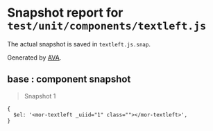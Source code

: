 # Snapshot report for `test/unit/components/textleft.js`

The actual snapshot is saved in `textleft.js.snap`.

Generated by [AVA](https://ava.li).

## base : component snapshot

> Snapshot 1

    {
      $el: '<mor-textleft _uiid="1" class=""></mor-textleft>',
    }
